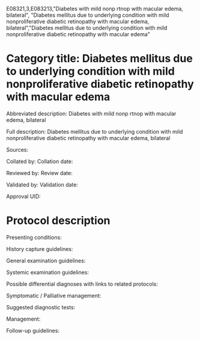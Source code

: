 E08321,3,E083213,"Diabetes with mild nonp rtnop with macular edema, bilateral", "Diabetes mellitus due to underlying condition with mild nonproliferative diabetic retinopathy with macular edema, bilateral","Diabetes mellitus due to underlying condition with mild nonproliferative diabetic retinopathy with macular edema"
# Category title: Diabetes mellitus due to underlying condition with mild nonproliferative diabetic retinopathy with macular edema

Abbreviated description: Diabetes with mild nonp rtnop with macular edema, bilateral

Full description: Diabetes mellitus due to underlying condition with mild nonproliferative diabetic retinopathy with macular edema, bilateral

Sources:

Collated by:
Collation date:

Reviewed by:
Review date:

Validated by:
Validation date:

Approval UID:

# Protocol description

Presenting conditions:

History capture guidelines:

General examination guidelines:

Systemic examination guidelines:

Possible differential diagnoses with links to related protocols:

Symptomatic / Palliative management:

Suggested diagnostic tests:

Management:

Follow-up guidelines:
